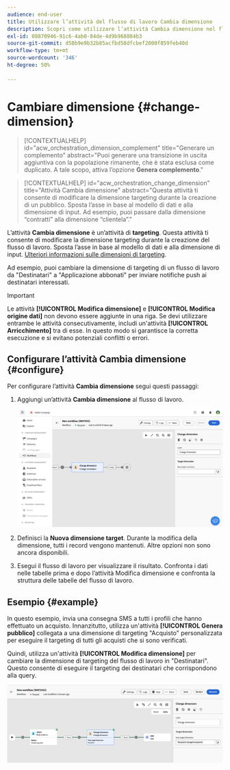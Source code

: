 ```yaml
---
audience: end-user
title: Utilizzare l’attività del flusso di lavoro Cambia dimensione
description: Scopri come utilizzare l’attività Cambia dimensione nel flusso di lavoro
exl-id: 08870946-91c6-4ab0-84de-4d9b968884b3
source-git-commit: d58b9e9b32b85acfbd58dfcbef2000f859feb40d
workflow-type: tm+mt
source-wordcount: '346'
ht-degree: 50%

---
```


# Cambiare dimensione {#change-dimension}

>[!CONTEXTUALHELP]
>id="acw_orchestration_dimension_complement"
>title="Generare un complemento"
>abstract="Puoi generare una transizione in uscita aggiuntiva con la popolazione rimanente, che è stata esclusa come duplicato. A tale scopo, attiva l’opzione **Genera complemento**."

>[!CONTEXTUALHELP]
>id="acw_orchestration_change_dimension"
>title="Attività Cambia dimensione"
>abstract="Questa attività ti consente di modificare la dimensione targeting durante la creazione di un pubblico. Sposta l’asse in base al modello di dati e alla dimensione di input. Ad esempio, puoi passare dalla dimensione “contratti” alla dimensione “clientela”."

L’attività **Cambia dimensione** è un’attività di **targeting**. Questa attività ti consente di modificare la dimensione targeting durante la creazione del flusso di lavoro. Sposta l’asse in base al modello di dati e alla dimensione di input. [Ulteriori informazioni sulle dimensioni di targeting](../../audience/about-recipients.md#targeting-dimensions).

Ad esempio, puoi cambiare la dimensione di targeting di un flusso di lavoro da &quot;Destinatari&quot; a &quot;Applicazione abbonati&quot; per inviare notifiche push ai destinatari interessati.

>[!IMPORTANT]
>
>Le attività **[!UICONTROL Modifica dimensione]** e **[!UICONTROL Modifica origine dati]** non devono essere aggiunte in una riga. Se devi utilizzare entrambe le attività consecutivamente, includi un&#39;attività **[!UICONTROL Arricchimento]** tra di esse. In questo modo si garantisce la corretta esecuzione e si evitano potenziali conflitti o errori.

## Configurare l’attività Cambia dimensione {#configure}

Per configurare l’attività **Cambia dimensione** segui questi passaggi:

1. Aggiungi un’attività **Cambia dimensione** al flusso di lavoro.

   ![Schermata che mostra l&#39;attività Modifica dimensione aggiunta a un flusso di lavoro](../assets/workflow-change-dimension.png)

1. Definisci la **Nuova dimensione target**. Durante la modifica della dimensione, tutti i record vengono mantenuti. Altre opzioni non sono ancora disponibili.

1. Esegui il flusso di lavoro per visualizzare il risultato. Confronta i dati nelle tabelle prima e dopo l’attività Modifica dimensione e confronta la struttura delle tabelle del flusso di lavoro.

## Esempio {#example}

In questo esempio, invia una consegna SMS a tutti i profili che hanno effettuato un acquisto. Innanzitutto, utilizza un&#39;attività **[!UICONTROL Genera pubblico]** collegata a una dimensione di targeting &quot;Acquisto&quot; personalizzata per eseguire il targeting di tutti gli acquisti che si sono verificati.

Quindi, utilizza un&#39;attività **[!UICONTROL Modifica dimensione]** per cambiare la dimensione di targeting del flusso di lavoro in &quot;Destinatari&quot;. Questo consente di eseguire il targeting dei destinatari che corrispondono alla query.

![Schermata che mostra un esempio dell&#39;attività Change dimension utilizzata in un flusso di lavoro](../assets/workflow-change-dimension-example.png)